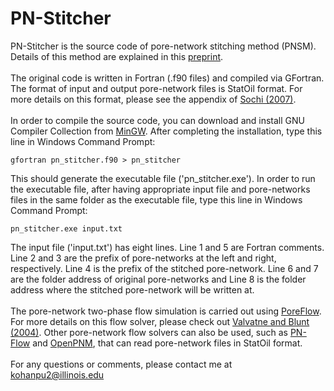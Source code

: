 # PN-Stitcher
PN-Stitcher is the source code of pore-network stitching method (PNSM). Details of this method are explained in this [preprint](https://arxiv.org/pdf/2004.01523.pdf).
<br/><br/>
The original code is written in Fortran (.f90 files) and compiled via GFortran.
The format of input and output pore-network files is StatOil format. For more details on this format, please see the appendix of [Sochi (2007)](https://arxiv.org/pdf/1011.0760.pdf).
<br/><br/>
In order to compile the source code, you can download and install GNU Compiler Collection from [MinGW](http://www.mingw.org/). After completing the installation, type this line in Windows Command Prompt:
```
gfortran pn_stitcher.f90 > pn_stitcher
```
This should generate the executable file ('pn_stitcher.exe'). In order to run the executable file, after having appropriate input file and pore-networks files in the same folder as the executable file, type this line in Windows Command Prompt:
```
pn_stitcher.exe input.txt
```
The input file ('input.txt') has eight lines. Line 1 and 5 are Fortran comments. Line 2 and 3 are the prefix of pore-networks at the left and right, respectively. Line 4 is the prefix of the stitched pore-network. Line 6 and 7 are the folder address of original pore-networks and Line 8 is the folder address where the stitched pore-network will be written at.
<br/><br/>
The pore-network two-phase flow simulation is carried out using [PoreFlow](http://www.imperial.ac.uk/earth-science/research/research-groups/perm/research/pore-scale-modelling/software/two-phase-network-modelling-code/). For more details on this flow solver, please check out [Valvatne and Blunt (2004)](https://agupubs.onlinelibrary.wiley.com/doi/full/10.1029/2003WR002627). Other pore-network flow solvers can also be used, such as [PN-Flow](https://github.com/aliraeini/pnextract) and [OpenPNM](http://openpnm.org/), that can read pore-network files in StatOil format.
<br/><br/>
For any questions or comments, please contact me at [kohanpu2@illinois.edu](mailto:kohanpu2@illinois.edu)
